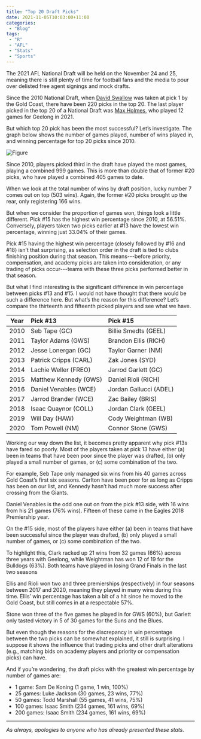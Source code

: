 ```yaml
---
title: "Top 20 Draft Picks"
date: 2021-11-05T10:03:00+11:00
categories:
 - "Blog"
tags:
 - "R"
 - "AFL" 
 - "Stats"
 - "Sports"
---
```


<!--more-->

The 2021 AFL National Draft will be held on the November 24 and 25, meaning there is still plenty of time for football fans and the media to pour over delisted free agent signings and mock drafts. 

Since the 2010 National Draft, when [David Swallow](https://www.goldcoastfc.com.au/players/406/david-swallow) was taken at pick 1 by the Gold Coast, there have been 220 picks in the top 20. The last player picked in the top 20 of a National Draft was [Max Holmes](https://www.geelongcats.com.au/players/3248/max-holmes), who played 12 games for Geelong in 2021.

But which top 20 pick has been the most successful? Let’s investigate. The graph below shows the number of games played, number of wins played in, and winning percentage for top 20 picks since 2010.

![Figure](/img/content/posts/top-20-draft-picks/top20.png)

Since 2010, players picked third in the draft have played the most games, playing a combined 999 games. This is more than double that of former #20 picks, who have played a combined 405 games to date.

When we look at the total number of wins by draft position, lucky number 7 comes out on top (503 wins). Again, the former #20 picks brought up the rear, only registering 166 wins.

But when we consider the proportion of games won, things look a little different. Pick #15 has the highest win percentage since 2010, at 56.51%. Conversely, players taken two picks earlier at #13 have the lowest win percentage, winning just 33.04% of their games. 

Pick #15 having the highest win percentage (closely followed by #16 and #18) isn’t that surprising, as selection order in the draft is tied to clubs finishing position during that season. This means---before priority, compensation, and academy picks are taken into consideration, or any trading of picks occur---teams with these three picks performed better in that season.

But what I find interesting is the significant difference in win percentage between picks #13 and #15. I would not have thought that there would be such a difference here. But what’s the reason for this difference? Let’s compare the thirteenth and fifteenth picked players and see what we have.

| Year | Pick #13               | Pick #15               |
| :--: | :--------------------- | :--------------------- |
| 2010 | Seb Tape (GC)          | Billie Smedts (GEEL)   |
| 2011 | Taylor Adams (GWS)     | Brandon Ellis (RICH)   |
| 2012 | Jesse Lonergan (GC)    | Taylor Garner (NM)     |
| 2013 | Patrick Cripps (CARL)  | Zak Jones (SYD)        |
| 2014 | Lachie Weller (FREO)   | Jarrod Garlett (GC)    |
| 2015 | Matthew Kennedy (GWS)  | Daniel Rioli (RICH)    |
| 2016 | Daniel Venables (WCE)  | Jordan Gallucci (ADEL) |
| 2017 | Jarrod Brander (WCE)   | Zac Bailey (BRIS)      |
| 2018 | Isaac Quaynor (COLL)   | Jordan Clark (GEEL)    |
| 2019 | Will Day (HAW)         | Cody Weightman (WB)    |
| 2020 | Tom Powell (NM)        | Connor Stone (GWS)     |

Working our way down the list, it becomes pretty apparent why pick #13s have fared so poorly. Most of the players taken at pick 13 have either (a) been in teams that have been poor since the player was drafted, (b) only played a small number of games, or (c) some combination of the two. 

For example, Seb Tape only managed six wins from his 40 games across Gold Coast’s first six seasons. Carlton have been poor for as long as Cripps has been on our list, and Kennedy hasn’t had much more success after crossing from the Giants.

Daniel Venables is the odd one out on from the pick #13 side, with 16 wins from his 21 games (76% wins). Fifteen of these came in the Eagles 2018 Premiership year.

On the #15 side, most of the players have either (a) been in teams that have been successful since the player was drafted, (b) only played a small number of games, or (c) some combination of the two.

To highlight this, Clark racked up 21 wins from 32 games (66%) across three years with Geelong, while Weightman has won 12 of 19 for the Bulldogs (63%). Both teams have played in losing Grand Finals in the last two seasons

Ellis and Rioli won two and three premierships (respectively) in four seasons between 2017 and 2020, meaning they played in many wins during this time. Ellis’ win percentage has taken a bit of a hit since he moved to the Gold Coast, but still comes in at a respectable 57%. 

Stone won three of the five games he played in for GWS (60%), but Garlett only tasted victory in 5 of 30 games for the Suns and the Blues. 

But even though the reasons for the discrepancy in win percentage between the two picks can be somewhat explained, it still is surprising. I suppose it shows the influence that trading picks and other draft alterations (e.g., matching bids on academy players and priority or compensation picks) can have. 

And if you’re wondering, the draft picks with the greatest win percentage by number of games are:
- 1 game: Sam De Koning (1 game, 1 win, 100%)
- 25 games: Luke Jackson (30 games, 23 wins, 77%)
- 50 games: Todd Marshall (55 games, 41 wins, 75%)
- 100 games: Isaac Smith (234 games, 161 wins, 69%)
- 200 games: Isaac Smith (234 games, 161 wins, 69%)

---

*As always, apologies to anyone who has already presented these stats.*